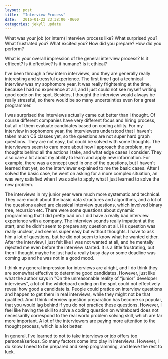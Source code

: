 ```yaml
---
layout: post
title:  "Interview Process"
date:   2016-01-22 23:38:00 -0600
categories: jekyll update
---
```


What was your job (or intern) interview process like? What surprised you? What frustrated you? What excited you? How did you prepare? How did you perform?

What is your overall impression of the general interview process? Is it efficent? Is it effective? Is it humane? Is it ethical?

I've been through a few intern interviews, and they are generally really interesting and stressful experience. The first time I got a technical interview was my sophomore year. It was really frightening at the time, because I had no experience at all, and I just could not see myself writing good code on the spot. Besides, I thought the interview would always be really stressful, so there would be so many uncertainties even for a great programmer. 

I was surprised the interviews actually came out better than I thought. Of course different companies have very different focus and hiring process, but all of them evaluate candidates based on coding ability. For my interview in sophomore year, the interviewers understood that I haven't taken much CS classes yet, so the questions are not super hard graph questions. They are not easy, but could be solved with some thoughts. The interviewers seem to care more about how I approach the problem, my thoughts behind all the actions I take, and what edge cases I consider. They also care a lot about my ability to learn and apply new information. For example, there was a concept used in one of the questions, but I haven't learned that yet, so the interviewer explained to me the basic cases. After I solved the basic case, he went on asking for a more complex situation, an was very satisfied when I was able to apply what I just learned to solve the new problem. 

The interviews in my junior year were much more systematic and technical. They care much about the basic data structures and algorithms, and a lot of the questions asked are classical interview questions, which involved binary tree, recursion etc. There were some questions about dynamic programming that I did pretty bad on. I did have a really bad interview experience with a company. The interview sounds really impatient at the start, and he didn't seem to prepare any question at all. His question was really unclear, and seems super easy but without thoughts. I have to ask him a lot of questions, but he did not seem to know what he wanted either. After the interview, I just felt like I was not wanted at all, and he mentally rejected me even before the interview started. It is a little frustrating, but then I thought maybe he just had a really busy day or some deadline was coming up and he was not in a good mood.

I think my general impression for interviews are alright, and I do think they are somewhat effective to determine good candidates. However, just like what the author says in "On the unreasonable reality of “junior” developer interviews", a lot of the whiteboard coding on the spot could not effectively reveal how good a candidate is. People could pratice on interview questions and happen to get them in real interviews, while they might not be that qualified. And I think interview question preparation has become so popular, that you would lag behind if you do not practice these questions. However, I feel like having the skill to solve a coding question on whiteboard does not necessarilly correspond to the real world problem solving skill, which are far more important. A lot of the interviewers are paying more attention to the thought process, which is a lot better. 

In general, I've learned to not to take interviews or job offers too personal/serious. So many factors come into play in interviews. However, I do know I need to be prepared and keep programming, and leave the rest to luck.